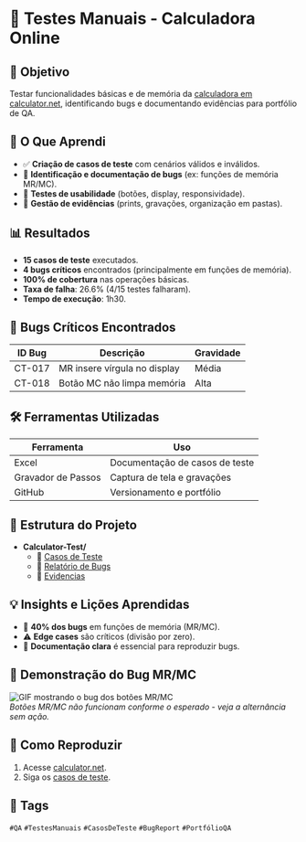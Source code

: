 # 🧮 Testes Manuais - Calculadora Online  

## 📌 Objetivo  
Testar funcionalidades básicas e de memória da [calculadora em calculator.net](https://www.calculator.net/), identificando bugs e documentando evidências para portfólio de QA.  

## 🎯 O Que Aprendi  
- ✅ **Criação de casos de teste** com cenários válidos e inválidos.  
- 🐞 **Identificação e documentação de bugs** (ex: funções de memória MR/MC).  
- 📱 **Testes de usabilidade** (botões, display, responsividade).  
- 📂 **Gestão de evidências** (prints, gravações, organização em pastas).  

## 📊 Resultados  
- **15 casos de teste** executados.  
- **4 bugs críticos** encontrados (principalmente em funções de memória).  
- **100% de cobertura** nas operações básicas.  
- **Taxa de falha**: 26.6% (4/15 testes falharam).  
- **Tempo de execução**: 1h30.  

## 🐞 Bugs Críticos Encontrados
| ID Bug  | Descrição                       | Gravidade |
|---------|-------------------------------- |-----------|
| CT-017  | MR insere vírgula no display    |  Média    |
| CT-018  | Botão MC não limpa memória      |  Alta     |

## 🛠️ Ferramentas Utilizadas  
| Ferramenta        | Uso                              |  
|-------------------|----------------------------------|  
| Excel             | Documentação de casos de teste   |  
| Gravador de Passos| Captura de tela e gravações      |  
| GitHub            | Versionamento e portfólio        |  

## 📂 Estrutura do Projeto  
- **Calculator-Test/**  
  - 📄 [Casos de Teste](/Test-Cases/Calculator-Tests.xlsx)  
  - 📄 [Relatório de Bugs](/Bug-Reports/Bug-Calculator.md)  
  - 📁 [Evidencias](/Evidence/)  

## 💡 Insights e Lições Aprendidas  
- 🔄 **40% dos bugs** em funções de memória (MR/MC).  
- ⚠️ **Edge cases** são críticos (divisão por zero).  
- 📌 **Documentação clara** é essencial para reproduzir bugs.  

## 🎥 Demonstração do Bug MR/MC  
![GIF mostrando o bug dos botões MR/MC](evidencias/bug-mr-mc.gif)  
*Botões MR/MC não funcionam conforme o esperado - veja a alternância sem ação.*  

## 🚀 Como Reproduzir  
1. Acesse [calculator.net](https://www.calculator.net/).  
2. Siga os [casos de teste](/Test-Cases/).  

## 🔎 Tags  
`#QA` `#TestesManuais` `#CasosDeTeste` `#BugReport` `#PortfólioQA`  
